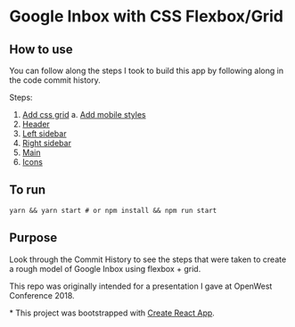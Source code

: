 # Google Inbox with CSS Flexbox/Grid

## How to use
You can follow along the steps I took to build this app by following along in the code commit history.  

Steps:
1. [Add css grid](https://github.com/cgood92/inbox-with-flexbox-n-grid/commit/94986997e06e7f975414d267569f9f8c8432776a)
a. [Add mobile styles](https://github.com/cgood92/inbox-with-flexbox-n-grid/commit/ea1b2c2ac1139c5bc4bbf42c3aab50e968ec84e3)
2. [Header](https://github.com/cgood92/inbox-with-flexbox-n-grid/commit/f8eece9f3d9f9d9872a024752d4120e02a7a0e68)
3. [Left sidebar](https://github.com/cgood92/inbox-with-flexbox-n-grid/commit/e5dd728b298dd5ff0513e1e7d871f860cb58eec9)
4. [Right sidebar](https://github.com/cgood92/inbox-with-flexbox-n-grid/commit/e197172425661c9341b12afe485af954c957a86e)
5. [Main](https://github.com/cgood92/inbox-with-flexbox-n-grid/commit/e677b84a2b796fe950eb841e00fa3a138a0f65ae)
6. [Icons](https://github.com/cgood92/inbox-with-flexbox-n-grid/commit/7fcc3a224011073f2f21fecf0d373e19b27c556d)

## To run

```
yarn && yarn start # or npm install && npm run start
```

## Purpose
Look through the Commit History to see the steps that were taken to create a rough model of Google Inbox using flexbox + grid.

This repo was originally intended for a presentation I gave at OpenWest Conference 2018.

\* This project was bootstrapped with [Create React App](https://github.com/facebookincubator/create-react-app).
